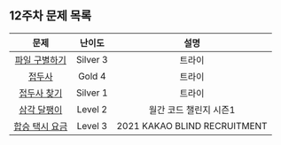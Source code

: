 ## 12주차 문제 목록

|                                       문제                                        |  난이도  |             설명             |
| :-------------------------------------------------------------------------------: | :------: | :--------------------------: |
|               [파일 구별하기](https://www.acmicpc.net/problem/2371)               | Silver 3 |            트라이            |
|                  [접두사](https://www.acmicpc.net/problem/5052)                   |  Gold 4  |            트라이            |
|               [접두사 찾기](https://www.acmicpc.net/problem/14426)                | Silver 1 |            트라이            |
|  [삼각 달팽이](https://school.programmers.co.kr/learn/courses/30/lessons/68645)   | Level 2  |    월간 코드 챌린지 시즌1    |
| [합승 택시 요금](https://school.programmers.co.kr/learn/courses/30/lessons/72413) | Level 3  | 2021 KAKAO BLIND RECRUITMENT |
